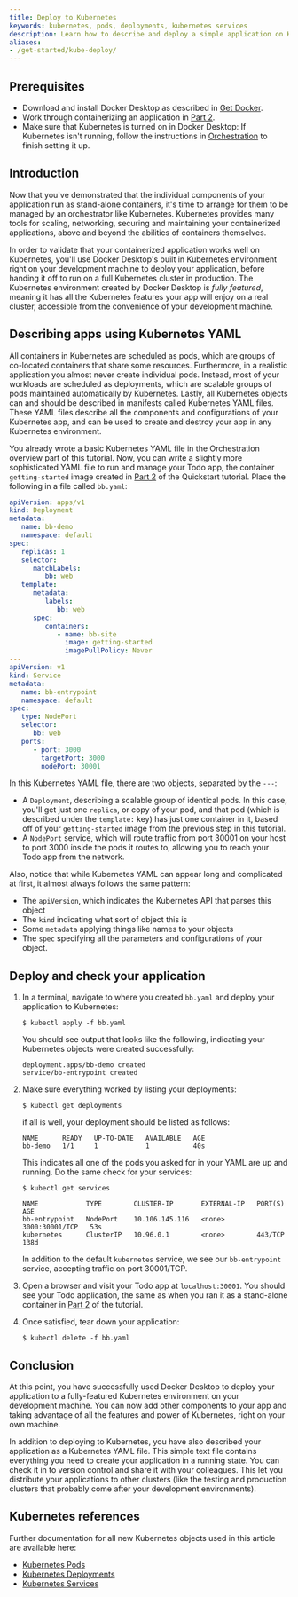 ```yaml
---
title: Deploy to Kubernetes
keywords: kubernetes, pods, deployments, kubernetes services
description: Learn how to describe and deploy a simple application on Kubernetes.
aliases:
- /get-started/kube-deploy/
---
```


## Prerequisites

- Download and install Docker Desktop as described in [Get Docker](../../comecando/obtenha-o-docker.md).
- Work through containerizing an application in [Part 2](../../get-started/workshop/02_our_app.md).
- Make sure that Kubernetes is turned on in Docker Desktop:
   If Kubernetes isn't running, follow the instructions in [Orchestration](orchestration.md) to finish setting it up.

## Introduction

Now that you've demonstrated that the individual components of your application run as stand-alone containers, it's time to arrange for them to be managed by an orchestrator like Kubernetes. Kubernetes provides many tools for scaling, networking, securing and maintaining your containerized applications, above and beyond the abilities of containers themselves.

In order to validate that your containerized application works well on Kubernetes, you'll use Docker Desktop's built in Kubernetes environment right on your development machine to deploy your application, before handing it off to run on a full Kubernetes cluster in production. The Kubernetes environment created by Docker Desktop is _fully featured_, meaning it has all the Kubernetes features your app will enjoy on a real cluster, accessible from the convenience of your development machine.

## Describing apps using Kubernetes YAML

All containers in Kubernetes are scheduled as pods, which are groups of co-located containers that share some resources. Furthermore, in a realistic application you almost never create individual pods. Instead, most of your workloads are scheduled as deployments, which are scalable groups of pods maintained automatically by Kubernetes. Lastly, all Kubernetes objects can and should be described in manifests called Kubernetes YAML files. These YAML files describe all the components and configurations of your Kubernetes app, and can be used to create and destroy your app in any Kubernetes environment.

You already wrote a basic Kubernetes YAML file in the Orchestration overview part of this tutorial. Now, you can write a slightly more sophisticated YAML file to run and manage your Todo app, the container `getting-started` image created in [Part 2](../../get-started/workshop/02_our_app.md) of the Quickstart tutorial. Place the following in a file called `bb.yaml`:

```yaml
apiVersion: apps/v1
kind: Deployment
metadata:
   name: bb-demo
   namespace: default
spec:
   replicas: 1
   selector:
      matchLabels:
         bb: web
   template:
      metadata:
         labels:
            bb: web
      spec:
         containers:
            - name: bb-site
              image: getting-started
              imagePullPolicy: Never
---
apiVersion: v1
kind: Service
metadata:
   name: bb-entrypoint
   namespace: default
spec:
   type: NodePort
   selector:
      bb: web
   ports:
      - port: 3000
        targetPort: 3000
        nodePort: 30001
```

In this Kubernetes YAML file, there are two objects, separated by the `---`:
- A `Deployment`, describing a scalable group of identical pods. In this case, you'll get just one `replica`, or copy of your pod, and that pod (which is described under the `template:` key) has just one container in it, based off of your `getting-started` image from the previous step in this tutorial.
- A `NodePort` service, which will route traffic from port 30001 on your host to port 3000 inside the pods it routes to, allowing you to reach your Todo app from the network.

 Also, notice that while Kubernetes YAML can appear long and complicated at first, it almost always follows the same pattern:
- The `apiVersion`, which indicates the Kubernetes API that parses this object
- The `kind` indicating what sort of object this is
- Some `metadata` applying things like names to your objects
- The `spec` specifying all the parameters and configurations of your object.

## Deploy and check your application

1. In a terminal, navigate to where you created `bb.yaml` and deploy your application to Kubernetes:

    ```console
    $ kubectl apply -f bb.yaml
    ```

    You should see output that looks like the following, indicating your Kubernetes objects were created successfully:

    ```shell
    deployment.apps/bb-demo created
    service/bb-entrypoint created
    ```

2. Make sure everything worked by listing your deployments:

    ```console
    $ kubectl get deployments
    ```

    if all is well, your deployment should be listed as follows:

    ```shell
    NAME      READY   UP-TO-DATE   AVAILABLE   AGE
    bb-demo   1/1     1            1           40s
    ```

    This indicates all one of the pods you asked for in your YAML are up and running. Do the same check for your services:

    ```console
    $ kubectl get services

    NAME            TYPE        CLUSTER-IP       EXTERNAL-IP   PORT(S)          AGE
    bb-entrypoint   NodePort    10.106.145.116   <none>        3000:30001/TCP   53s
    kubernetes      ClusterIP   10.96.0.1        <none>        443/TCP          138d
    ```

    In addition to the default `kubernetes` service, we see our `bb-entrypoint` service, accepting traffic on port 30001/TCP.

3. Open a browser and visit your Todo app at `localhost:30001`. You should see your Todo application, the same as when you ran it as a stand-alone container in [Part 2](../../get-started/workshop/02_our_app.md) of the tutorial.

4. Once satisfied, tear down your application:

    ```console
    $ kubectl delete -f bb.yaml
    ```

## Conclusion

At this point, you have successfully used Docker Desktop to deploy your application to a fully-featured Kubernetes environment on your development machine. You can now add other components to your app and taking advantage of all the features and power of Kubernetes, right on your own machine.

In addition to deploying to Kubernetes, you have also described your application as a Kubernetes YAML file. This simple text file contains everything you need to create your application in a running state. You can check it in to version control and share it with your colleagues. This let you distribute your applications to other clusters (like the testing and production clusters that probably come after your development environments).

## Kubernetes references

Further documentation for all new Kubernetes objects used in this article are available here:

 - [Kubernetes Pods](https://kubernetes.io/docs/concepts/workloads/pods/pod/)
 - [Kubernetes Deployments](https://kubernetes.io/docs/concepts/workloads/controllers/deployment/)
 - [Kubernetes Services](https://kubernetes.io/docs/concepts/services-networking/service/)
